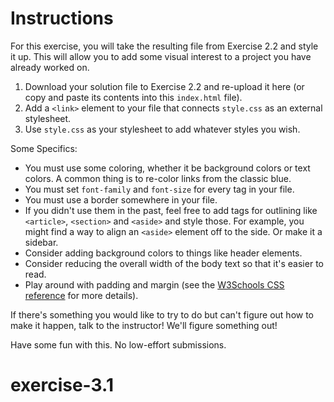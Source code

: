 # Instructions  

For this exercise, you will take the resulting file from Exercise 2.2 and style it up. This will allow you to add some visual interest to a project you have already worked on.

1. Download your solution file to Exercise 2.2 and re-upload it here (or copy and paste its contents into this `index.html` file).
1. Add a `<link>` element to your file that connects `style.css` as an external stylesheet.
1. Use `style.css` as your stylesheet to add whatever styles you wish.

Some Specifics:

* You must use some coloring, whether it be background colors or text colors. A common thing is to re-color links from the classic blue.
* You must set `font-family` and `font-size` for every tag in your file.
* You must use a border somewhere in your file.
* If you didn't use them in the past, feel free to add tags for outlining like `<article>`, `<section>` and `<aside>` and style those. For example, you might find a way to align an `<aside>` element off to the side. Or make it a sidebar.
* Consider adding background colors to things like header elements.
* Consider reducing the overall width of the body text so that it's easier to read.
* Play around with padding and margin (see the [W3Schools CSS reference](https://www.w3schools.com/cssref/index.php) for more details).

If there's something you would like to try to do but can't figure out how to make it happen, talk to the instructor! We'll figure something out!

Have some fun with this. No low-effort submissions.
# exercise-3.1

